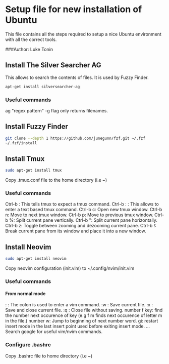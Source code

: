 # Setup file for new installation of Ubuntu

This file contains all the steps required to setup a nice Ubuntu environment with all the correct tools.

###Author: Luke Tonin


## Install The Silver Searcher AG
This allows to search the contents of files. It is used by Fuzzy Finder.
```bash
apt-get install silversearcher-ag
```

### Useful commands
ag "regex pattern"
-g flag only returns filenames.

## Install Fuzzy Finder

``` bash
git clone --depth 1 https://github.com/junegunn/fzf.git ~/.fzf
~/.fzf/install
```

## Install Tmux
``` bash
sudo apt-get install tmux
```

Copy .tmux.conf file to the home directory (i.e ~)

### Useful commands
Ctrl-b : This tells tmux to expect a tmux command.
Ctrl-b : : This allows to enter a text based tmux command.
Ctrl-b c: Open new tmux window.
Ctrl-b n: Move to next tmux window.
Ctrl-b p: Move to previous tmux window.
Ctrl-b %: Split current pane vertically.
Ctrl-b ": Split current pane horizontally.
Ctrl-b z: Toggle between zooming and dezooming current pane.
Ctrl-b !: Break current pane from its window and place it into a new window.


## Install Neovim
``` bash
sudo apt-get install neovim
```

Copy neovim configuration (init.vim) to ~/.config/nvim/init.vim

### Useful commands
#### From normal mode
: : The colon is used to enter a vim command. 
:w : Save current file.
:x : Save and close current file.
:q : Close file without saving.
number f key: find the number next occurence of key (e.g f m finds next occurence
of letter m in the file.)
number w: Jump to beginning of next number word.
gi: restart insert mode in the last insert point used before exiting insert mode.
... Search google for useful vim/nvim commands.


### Configure .bashrc
Copy .bashrc file to home directory (i.e ~)







